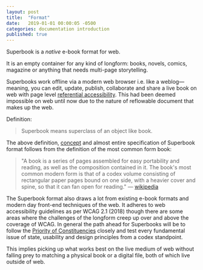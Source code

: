 ```yaml
---
layout: post
title:  "Format"
date:   2019-01-01 00:00:05 -0500
categories: documentation introduction
published: true
---
```


Superbook is a *native* e-book format for web. 

It is an empty container for any kind of longform: books, novels, comics, magazine or anything that needs multi-page storytelling. 

Superbooks work offline via a modern web browser i.e. like a weblog—meaning, you can edit, update, publish, collaborate and share a live book on web with page level [referential accessibility](https://bubblin.io/blog/referential-accessibility). This had been deemed impossible on web until now due to the nature of reflowable document that makes up the web.

Definition:

> Superbook means superclass of an object like book.

The above definition, [concept](https://bubblin.io/docs/concept) and almost entire specification of Superbook format follows from the definition of the most common form book:

> "A book is a series of pages assembled for easy portability and reading, as well as the composition contained in it. The book's most common modern form is that of a codex volume consisting of rectangular paper pages bound on one side, with a heavier cover and spine, so that it can fan open for reading." — <a href="https://en.wikipedia.org/wiki/Book" rel="nofollow">wikipedia</a> 

The Superbook format also draws a lot from existing e-book formats and modern day front-end techniques of the web. It adheres to web accessibility guidelines as per WCAG 2.1 (2018) though there are some areas where the challenges of the longform creep up over and above the coverage of WCAG. In general the path ahead for Superbooks will be to follow the [Priority of Constituencies](https://www.w3.org/TR/html-design-principles/#priority-of-constituencies) closely and test every fundamental issue of state, usability and design principles from a codex standpoint. 

This implies picking up what works best on the live medium of web without falling prey to matching a physical book or a digital file, both of which live outside of web.  